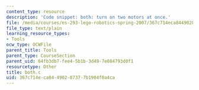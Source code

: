 ```yaml
---
content_type: resource
description: 'Code snippet: both: turn on two motors at once.'
file: /media/courses/es-293-lego-robotics-spring-2007/367c714eca84490287377b1904f0a4ca_both.c
file_type: text/plain
learning_resource_types:
- Tools
ocw_type: OCWFile
parent_title: Tools
parent_type: CourseSection
parent_uid: 64fb3db7-fee4-5b1b-3d49-7e084793d0f1
resourcetype: Other
title: both.c
uid: 367c714e-ca84-4902-8737-7b1904f0a4ca
---
```

